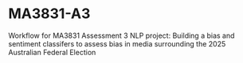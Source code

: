 # MA3831-A3
Workflow for MA3831 Assessment 3 NLP project: Building a bias and sentiment classifers to assess bias in media surrounding the 2025 Australian Federal Election

